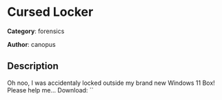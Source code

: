 # Cursed Locker


**Category**: forensics

**Author**: canopus

## Description

Oh noo, I was accidentaly locked outside my brand new Windows 11 Box! Please help me... 
Download:  ``

